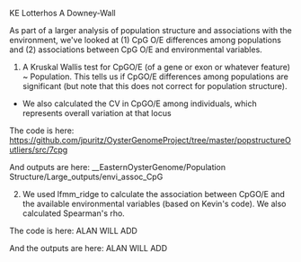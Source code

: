 KE Lotterhos
A Downey-Wall

As part of a larger analysis of population structure and associations with the environment, we've looked at (1) CpG O/E differences 
among populations and (2) associations between CpG O/E and environmental variables.

1) A Kruskal Wallis test for CpGO/E (of a gene or exon or whatever feature) ~ Population. This tells us if CpGO/E differences among 
populations are significant (but note that this does not correct for population structure).
* We also calculated the CV in CpGO/E among individuals, which represents overall variation at that locus

The code is here:
https://github.com/jpuritz/OysterGenomeProject/tree/master/popstructureOutliers/src/7cpg

And outputs are here:
__EasternOysterGenome/Population Structure/Large_outputs/envi_assoc_CpG


2) We used lfmm_ridge to calculate the association between CpGO/E and the available environmental variables (based on Kevin's code). 
We also calculated Spearman's rho.

The code is here:
ALAN WILL ADD

And the outputs are here:
ALAN WILL ADD
